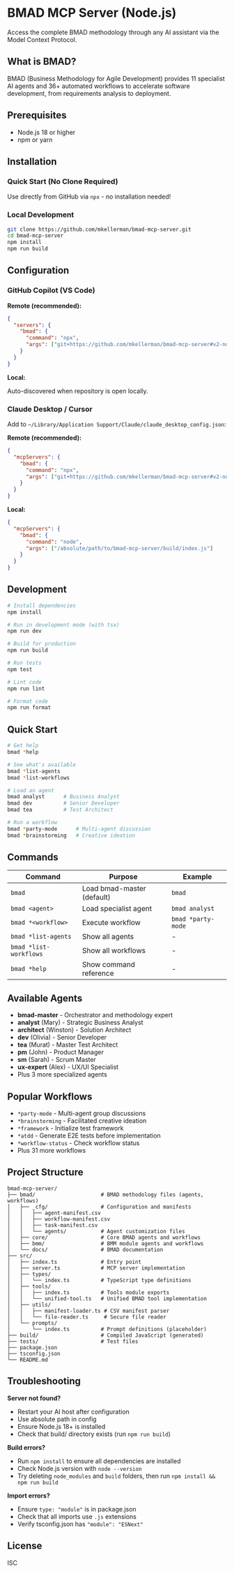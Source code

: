 # BMAD MCP Server (Node.js)

Access the complete BMAD methodology through any AI assistant via the Model Context Protocol.

## What is BMAD?

BMAD (Business Methodology for Agile Development) provides 11 specialist AI agents and 36+ automated workflows to accelerate software development, from requirements analysis to deployment.

## Prerequisites

- Node.js 18 or higher
- npm or yarn

## Installation

### Quick Start (No Clone Required)

Use directly from GitHub via `npx` - no installation needed!

### Local Development

```bash
git clone https://github.com/mkellerman/bmad-mcp-server.git
cd bmad-mcp-server
npm install
npm run build
```

## Configuration

### GitHub Copilot (VS Code)

**Remote (recommended):**
```json
{
  "servers": {
    "bmad": {
      "command": "npx",
      "args": ["git+https://github.com/mkellerman/bmad-mcp-server#v2-node", "bmad-mcp-server"]
    }
  }
}
```

**Local:**

Auto-discovered when repository is open locally.

### Claude Desktop / Cursor

Add to `~/Library/Application Support/Claude/claude_desktop_config.json`:

**Remote (recommended):**
```json
{
  "mcpServers": {
    "bmad": {
      "command": "npx",
      "args": ["git+https://github.com/mkellerman/bmad-mcp-server#v2-node", "bmad-mcp-server"]
    }
  }
}
```

**Local:**
```json
{
  "mcpServers": {
    "bmad": {
      "command": "node",
      "args": ["/absolute/path/to/bmad-mcp-server/build/index.js"]
    }
  }
}
```

## Development

```bash
# Install dependencies
npm install

# Run in development mode (with tsx)
npm run dev

# Build for production
npm run build

# Run tests
npm test

# Lint code
npm run lint

# Format code
npm run format
```

## Quick Start

```bash
# Get help
bmad *help

# See what's available
bmad *list-agents
bmad *list-workflows

# Load an agent
bmad analyst      # Business Analyst
bmad dev          # Senior Developer
bmad tea          # Test Architect

# Run a workflow
bmad *party-mode      # Multi-agent discussion
bmad *brainstorming   # Creative ideation
```

## Commands

| Command | Purpose | Example |
|---------|---------|---------|
| `bmad` | Load bmad-master (default) | `bmad` |
| `bmad <agent>` | Load specialist agent | `bmad analyst` |
| `bmad *<workflow>` | Execute workflow | `bmad *party-mode` |
| `bmad *list-agents` | Show all agents | - |
| `bmad *list-workflows` | Show all workflows | - |
| `bmad *help` | Show command reference | - |

## Available Agents

- **bmad-master** - Orchestrator and methodology expert
- **analyst** (Mary) - Strategic Business Analyst
- **architect** (Winston) - Solution Architect
- **dev** (Olivia) - Senior Developer
- **tea** (Murat) - Master Test Architect
- **pm** (John) - Product Manager
- **sm** (Sarah) - Scrum Master
- **ux-expert** (Alex) - UX/UI Specialist
- Plus 3 more specialized agents

## Popular Workflows

- `*party-mode` - Multi-agent group discussions
- `*brainstorming` - Facilitated creative ideation
- `*framework` - Initialize test framework
- `*atdd` - Generate E2E tests before implementation
- `*workflow-status` - Check workflow status
- Plus 31 more workflows

## Project Structure

```
bmad-mcp-server/
├── bmad/                     # BMAD methodology files (agents, workflows)
│   ├── _cfg/                 # Configuration and manifests
│   │   ├── agent-manifest.csv
│   │   ├── workflow-manifest.csv
│   │   ├── task-manifest.csv
│   │   └── agents/           # Agent customization files
│   ├── core/                 # Core BMAD agents and workflows
│   ├── bmm/                  # BMM module agents and workflows
│   └── docs/                 # BMAD documentation
├── src/
│   ├── index.ts              # Entry point
│   ├── server.ts             # MCP server implementation
│   ├── types/
│   │   └── index.ts          # TypeScript type definitions
│   ├── tools/
│   │   ├── index.ts          # Tools module exports
│   │   └── unified-tool.ts   # Unified BMAD tool implementation
│   ├── utils/
│   │   ├── manifest-loader.ts # CSV manifest parser
│   │   └── file-reader.ts     # Secure file reader
│   └── prompts/
│       └── index.ts          # Prompt definitions (placeholder)
├── build/                    # Compiled JavaScript (generated)
├── tests/                    # Test files
├── package.json
├── tsconfig.json
└── README.md
```

## Troubleshooting

**Server not found?**
- Restart your AI host after configuration
- Use absolute path in config
- Ensure Node.js 18+ is installed
- Check that build/ directory exists (run `npm run build`)

**Build errors?**
- Run `npm install` to ensure all dependencies are installed
- Check Node.js version with `node --version`
- Try deleting `node_modules` and `build` folders, then run `npm install && npm run build`

**Import errors?**
- Ensure `type: "module"` is in package.json
- Check that all imports use `.js` extensions
- Verify tsconfig.json has `"module": "ESNext"`

## License

ISC
